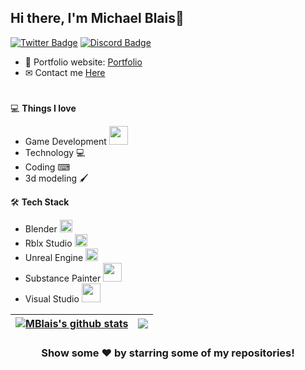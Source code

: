 ## Hi there, I'm Michael Blais👋
[![Twitter Badge](https://img.shields.io/badge/-Twitter-blue?style=flat-square&logo=Twitter&logoColor=white&link=https://twitter.com/MBlais13)](https://twitter.com/MBlais13)
[![Discord Badge](https://img.shields.io/badge/-Discord-5865F2?style=flat-square&logo=Discord&logoColor=white&link=http://discord.gg/Hejb485)](http://discord.gg/Hejb485) 

- 🎯 Portfolio website: [Portfolio](https://mblais.dev/)
- ✉ Contact me [Here](https://mail.google.com/mail/u/0/?fs=1&tf=cm&source=mailto&to=+contact.mblais@gmail.com)

# 

💻 **Things I love**
- Game Development <img src="https://media.giphy.com/media/WUlplcMpOCEmTGBtBW/giphy.gif" width="30"> 
- Technology 💻
- Coding ⌨
- 3d modeling 🖌


🛠 **Tech Stack**
- Blender   <img src="https://upload.wikimedia.org/wikipedia/commons/thumb/0/0c/Blender_logo_no_text.svg/2503px-Blender_logo_no_text.svg.png" width="20"> 
- Rblx Studio   <img src="https://upload.wikimedia.org/wikipedia/commons/b/b5/ROBLOX_Studio_icon.png" width="20"> 
- Unreal Engine <img src="https://pngimage.net/wp-content/uploads/2018/06/unreal-engine-4-png-1.png" width="20"> 
- Substance Painter <img src="https://i.imgur.com/Cpj00zQ.png" width="30"> 
- Visual Studio <img src="https://1000logos.net/wp-content/uploads/2020/08/Visual-Studio-Logo.png" width="30"> 


| <a href="https://mblais-portfolio.netlify.app"><img align="center" src="https://github-readme-stats.vercel.app/api?username=mblais13&show_icons=true&include_all_commits=true&theme=github_dark&border_color=61dafb&hide_border=true" alt="MBlais's github stats" /></a> | <a href="https://mblais-portfolio.netlify.app"><img align="center" src="https://github-readme-stats.vercel.app/api/top-langs/?username=mblais13&layout=compact&theme=github_dark&border_color=61dafb&hide_border=true" /></a> |
| ------------- | ------------- |

<div align="center">
    <h3 align="center">Show some ❤️ by starring some of my repositories!</h3>
</div>
